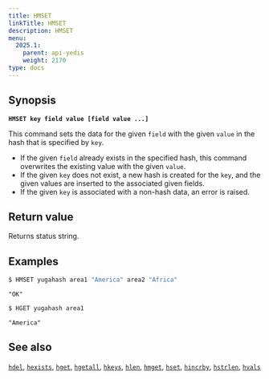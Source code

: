 ```yaml
---
title: HMSET
linkTitle: HMSET
description: HMSET
menu:
  2025.1:
    parent: api-yedis
    weight: 2170
type: docs
---
```


## Synopsis

**`HMSET key field value [field value ...]`**

This command sets the data for the given `field` with the given `value` in the hash that is specified by `key`.

- If the given `field` already exists in the specified hash, this command overwrites the existing value with the given `value`.
- If the given `key` does not exist, a new hash is created for the `key`, and the given values are inserted to the associated given fields.
- If the given `key` is associated with a non-hash data, an error is raised.

## Return value

Returns status string.

## Examples

```sh
$ HMSET yugahash area1 "America" area2 "Africa"
```

```
"OK"
```

```sh
$ HGET yugahash area1
```

```
"America"
```

## See also

[`hdel`](../hdel/), [`hexists`](../hexists/), [`hget`](../hget/), [`hgetall`](../hgetall/), [`hkeys`](../hkeys/), [`hlen`](../hlen/), [`hmget`](../hmget/), [`hset`](../hset/), [`hincrby`](../hincrby/), [`hstrlen`](../hstrlen/), [`hvals`](../hvals/)
